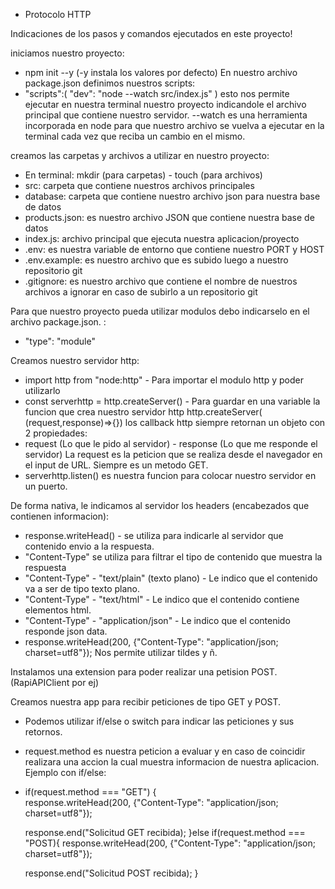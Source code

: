 - Protocolo HTTP

Indicaciones de los pasos y comandos ejecutados en este proyecto! 

iniciamos nuestro proyecto:
- npm init --y (-y instala los valores por defecto)
En nuestro archivo package.json definimos nuestros scripts:
- "scripts":(
"dev": "node --watch src/index.js"
)
esto nos permite ejecutar en nuestra terminal nuestro proyecto indicandole el archivo principal que contiene nuestro servidor.
--watch es una herramienta incorporada en node para que nuestro archivo se vuelva a ejecutar en la terminal cada vez que reciba un cambio en el mismo.

creamos las carpetas y archivos a utilizar en nuestro proyecto:
- En terminal: mkdir (para carpetas) - touch (para archivos)
- src: carpeta que contiene nuestros archivos principales
- database: carpeta que contiene nuestro archivo json para nuestra base de datos
- products.json: es nuestro archivo JSON que contiene nuestra base de datos
- index.js: archivo principal que ejecuta nuestra aplicacion/proyecto
- .env: es nuestra variable de entorno que contiene nuestro PORT y HOST 
- .env.example: es nuestro archivo que es subido luego a nuestro repositorio git
- .gitignore: es nuestro archivo que contiene el nombre de nuestros archivos a ignorar en caso de subirlo a un repositorio git

Para que nuestro proyecto pueda utilizar modulos debo indicarselo en el archivo package.json. :
- "type": "module"

Creamos nuestro servidor http:
- import http from "node:http" - Para importar el modulo http y poder utilizarlo
- const serverhttp = http.createServer() - Para guardar en una variable la funcion que crea nuestro servidor http
http.createServer( (request,response)=>{}) 
los callback http siempre retornan un objeto con 2 propiedades:
- request (Lo que le pido al servidor) - response (Lo que me responde el servidor)
La request es la peticion que se realiza desde el navegador en el input de URL.
Siempre es un metodo GET. 
- serverhttp.listen() es nuestra funcion para colocar nuestro servidor en un puerto. 

De forma nativa, le indicamos al servidor los headers (encabezados que contienen informacion):
- response.writeHead() - se utiliza para indicarle al servidor que contenido envio a la respuesta.
- "Content-Type" se utiliza para filtrar el tipo de contenido que muestra la respuesta
- "Content-Type" - "text/plain" (texto plano) - Le indico que el contenido va a ser de tipo texto plano. 
- "Content-Type" - "text/html" - Le indico que el contenido contiene elementos html.
- "Content-Type" - "application/json" - Le indico que el contenido responde json data.
- response.writeHead(200, {"Content-Type": "application/json; charset=utf8"}); Nos permite utilizar tildes y ñ. 

Instalamos una extension para poder realizar una petision POST. (RapiAPIClient por ej)

Creamos nuestra app para recibir peticiones de tipo GET y POST.
- Podemos utilizar if/else o switch para indicar las peticiones y sus retornos.
- request.method es nuestra peticion a evaluar y en caso de coincidir realizara una accion la cual muestra informacion de nuestra aplicacion. 
Ejemplo con if/else:
- if(request.method === "GET") {  
    response.writeHead(200, {"Content-Type": "application/json; charset=utf8"});
  
  response.end("Solicitud GET recibida); 
}else if(request.method === "POST){
    response.writeHead(200, {"Content-Type": "application/json; charset=utf8"});
  
  response.end("Solicitud POST recibida);
}

